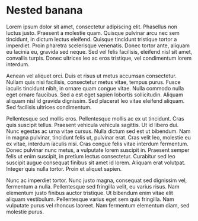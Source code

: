 # Nested banana

Lorem ipsum dolor sit amet, consectetur adipiscing elit. Phasellus non luctus
justo. Praesent a molestie quam. Quisque pulvinar arcu nec sem tincidunt, in
dictum lectus eleifend. Quisque tincidunt tristique tortor a imperdiet. Proin
pharetra scelerisque venenatis. Donec tortor ante, aliquam eu lacinia eu,
gravida sed neque. Sed vel felis facilisis, eleifend nisl sit amet, convallis
turpis. Donec ultrices leo ac eros tristique, vel condimentum lorem interdum.

Aenean vel aliquet orci. Duis et risus ut metus accumsan consectetur. Nullam
quis nisi facilisis, consectetur metus vitae, tempus purus. Fusce iaculis
tincidunt nibh, in ornare quam congue vitae. Nulla commodo nulla eget ornare
faucibus. Sed a est eget sapien lobortis sollicitudin. Aliquam aliquam nisl id
gravida dignissim. Sed placerat leo vitae eleifend aliquam. Sed facilisis
ultrices condimentum.

Pellentesque sed mollis eros. Pellentesque mollis ac ex ut tincidunt. Cras quis
suscipit tellus. Praesent vehicula vehicula sagittis. Ut id libero dui. Nunc
egestas ac urna vitae cursus. Nulla dictum sed est ut bibendum. Nam in magna
pulvinar, tincidunt felis ut, pulvinar erat. Cras velit leo, molestie eu ex
vitae, interdum iaculis nisi. Cras congue felis vitae interdum fermentum. Donec
pulvinar nunc metus, a vulputate lorem suscipit in. Praesent semper felis ut
enim suscipit, in pretium lectus consectetur. Curabitur sed leo suscipit augue
consequat finibus sit amet id lorem. Aliquam erat volutpat. Integer quis nulla
tortor. Proin et aliquet sapien.

Nunc ac imperdiet tortor. Nunc justo magna, consequat sed dignissim vel,
fermentum a nulla. Pellentesque sed fringilla velit, eu varius risus. Nam
elementum justo finibus auctor tristique. Ut bibendum enim vitae elit aliquam
vestibulum. Pellentesque varius eget sem quis fringilla. Nam vulputate purus
vel rhoncus laoreet. Nam fermentum elementum diam, sed molestie purus.
